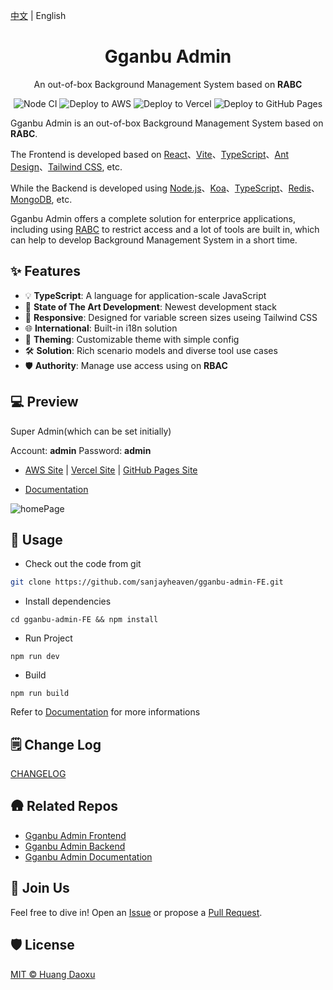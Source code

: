 [中文](./README.zh-CN.md) | English

<h1 align="center" >Gganbu Admin</h1>

<div align="center">

An out-of-box Background Management System based on **RABC**

<!-- [![npm](https://img.shields.io/npm/v/simple-js-export)](https://www.npmjs.com/package/simple-js-export)
![npm](https://img.shields.io/npm/dw/simple-js-export) -->

![Node CI](https://github.com/sanjayheaven/gganbu-admin-FE/workflows/Node%20CI/badge.svg) ![Deploy to AWS](https://github.com/sanjayheaven/gganbu-admin-FE/workflows/Deploy%20to%20AWS/badge.svg) ![Deploy to Vercel](https://github.com/sanjayheaven/gganbu-admin-FE/workflows/Deploy%20to%20Vercel/badge.svg) ![Deploy to GitHub Pages](https://github.com/sanjayheaven/gganbu-admin-FE/workflows/Deploy%20to%20GitHub%20Pages/badge.svg)

</div>

Gganbu Admin is an out-of-box Background Management System based on **RABC**.

The Frontend is developed based on [React](https://reactjs.org/)、[Vite](https://vitejs.dev/)、[TypeScript](https://www.typescriptlang.org/)、[Ant Design](https://ant.design/)、[Tailwind CSS](https://tailwindcss.com/), etc.

While the Backend is developed using [Node.js](https://nodejs.org/en/)、[Koa](https://koajs.com/)、[TypeScript](https://www.typescriptlang.org/)、[Redis](https://redis.io/)、[MongoDB](https://www.mongodb.com/), etc.

Gganbu Admin offers a complete solution for enterprice applications, including using [RABC](https://en.wikipedia.org/wiki/Role-based_access_control) to restrict access and a lot of tools are built in, which can help to develop Background Management System in a short time.

## ✨ Features

- 💡 **TypeScript**: A language for application-scale JavaScript
- 🚀 **State of The Art Development**: Newest development stack
- 📱 **Responsive**: Designed for variable screen sizes useing Tailwind CSS
- 🌐 **International**: Built-in i18n solution
- 🎨 **Theming**: Customizable theme with simple config
- 🛠️ **Solution**: Rich scenario models and diverse tool use cases
- 🛡️ **Authority**: Manage use access using on **RBAC**

## 💻 Preview

Super Admin(which can be set initially)

Account: **admin** Password: **admin**

- <a href="https://sanjay-huang.com" target="_blank">AWS Site</a> | <a href="https://gganbu-admin-fe.vercel.app" target="_blank">Vercel Site</a> | <a href="https://sanjayheaven.github.io/gganbu-admin-FE" target="_blank">GitHub Pages Site</a>

- [Documentation](https://sanjayheaven.github.io/gganbu-admin-docs)

![homePage](https://gganbu-admin.s3.ap-southeast-1.amazonaws.com/homePage.png)

## 🔨 Usage

- Check out the code from git

```sh
git clone https://github.com/sanjayheaven/gganbu-admin-FE.git
```

- Install dependencies

```shell
cd gganbu-admin-FE && npm install
```

- Run Project

```shell
npm run dev
```

- Build

```shell
npm run build
```

Refer to [Documentation](https://sanjayheaven.github.io/gganbu-admin-docs) for more informations

## 🗒️ Change Log

[CHANGELOG](https://github.com/sanjayheaven/gganbu-admin-FE/blob/main/CHANGELOG.md)

## 🛖 Related Repos

- [Gganbu Admin Frontend](http://github.com/sanjayheaven/gganbu-admin-FE)
- [Gganbu Admin Backend](http://github.com/sanjayheaven/gganbu-admin-BE)
- [Gganbu Admin Documentation](http://github.com/sanjayheaven/gganbu-admin-docs)

## 🤝 Join Us

Feel free to dive in! Open an [Issue](http://github.com/sanjayheaven/gganbu-admin-FE/issues) or propose a [Pull Request](http://github.com/sanjayheaven/gganbu-admin-FE/pulls).

## 🛡️ License

[MIT © Huang Daoxu](https://github.com/sanjayheaven/gganbu-admin-FE/blob/main/LICENSE)
